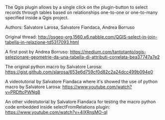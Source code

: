 The Qgis plugin allows by a single click on the plugin-button to select records through tables based on relationships one-to-one or one-to-many specified inside a Qgis project.

Authors: Salvatore Larosa, Salvatore Fiandaca, Andrea Borruso

Original thread: http://osgeo-org.1560.x6.nabble.com/QGIS-select-in-join-tabella-in-relazione-td5317093.html

A first post by Andrea Borruso:
https://medium.com/tantotanto/qgis-selezionare-geometrie-da-una-tabella-di-attributi-correlata-bea37747a7e2

The original python macro by Salvatore Larosa:
https://gist.github.com/slarosa/653e6d759cf0d82c2a24dcc499b094e0

A videotutorial by Salvatore Fiandaca where it's showed the use of python macro by Salvatore Larosa:
https://www.youtube.com/watch?v=PRDftcPWNg8

An other videotutorial by Salvatore Fiandaca for testing the macro python code embedded inside selectFromRelations plugin:
https://www.youtube.com/watch?v=4lXRnsMO-qI
